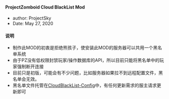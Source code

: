 #### ProjectZomboid Cloud BlackList Mod

* author: ProjectSky
* Date: May 27, 2020

#### 说明
* 制作此MOD的初衷是拒绝熊孩子，使安装此MOD的服务器可以共用一个黑名单系统
* 由于PZ没有低权限封禁玩家/操作数据库的API，所以目前只能将黑名单中的玩家强制断开连接
* 目前只是初版，可能会有不少问题，比如服务器如果拉不到远程配置文件，黑名单会无效。
* 黑名单文件托管在[CloudBlackList-Config](https://github.com/ProjectSky/CloudBlackList-Config)中，有任何更新需求的服主请求更新即可